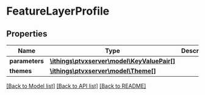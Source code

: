 # FeatureLayerProfile

## Properties
Name | Type | Description | Notes
------------ | ------------- | ------------- | -------------
**parameters** | [**\ithings\ptvxserver\model\KeyValuePair[]**](KeyValuePair.md) |  | [optional] 
**themes** | [**\ithings\ptvxserver\model\Theme[]**](Theme.md) |  | [optional] 

[[Back to Model list]](../../README.md#documentation-for-models) [[Back to API list]](../../README.md#documentation-for-api-endpoints) [[Back to README]](../../README.md)

